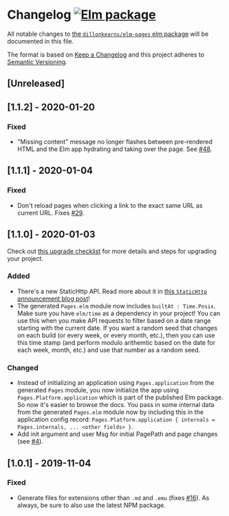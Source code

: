 # Changelog [![Elm package](https://img.shields.io/elm-package/v/dillonkearns/elm-pages.svg)](https://package.elm-lang.org/packages/dillonkearns/elm-pages/latest/)

All notable changes to
[the `dillonkearns/elm-pages` elm package](http://package.elm-lang.org/packages/dillonkearns/elm-pages/latest)
will be documented in this file.

The format is based on [Keep a Changelog](http://keepachangelog.com/en/1.0.0/)
and this project adheres to [Semantic Versioning](http://semver.org/spec/v2.0.0.html).

## [Unreleased]

## [1.1.2] - 2020-01-20

### Fixed
- "Missing content" message no longer flashes between pre-rendered HTML and the Elm app hydrating and taking over the page. See [#48](https://github.com/dillonkearns/elm-pages/pull/48).

## [1.1.1] - 2020-01-04

### Fixed
* Don't reload pages when clicking a link to the exact same URL as current URL. Fixes [#29](https://github.com/dillonkearns/elm-pages/issues/29).

## [1.1.0] - 2020-01-03

Check out [this upgrade checklist](https://github.com/dillonkearns/elm-pages/blob/master/docs/upgrade-guide.md#upgrading-to-elm-package-110-and-npm-package-113) for more details and steps for upgrading your project.

### Added
- There's a new StaticHttp API. Read more about it in [this `StaticHttp` announcement blog post](http://elm-pages.com/blog/static-http)!
- The generated `Pages.elm` module now includes `builtAt : Time.Posix`. Make sure you have `elm/time` as a dependency in your project!
   You can use this when you make API requests to filter based on a date range starting with the current date.
   If you want a random seed that changes on each build (or every week, or every month, etc.), then you can use this time stamp
   (and perform modulo arithemtic based on the date for each week, month, etc.) and use that number as a random seed.

### Changed
- Instead of initializing an application using `Pages.application` from the generated `Pages` module, you now initialize the app
    using `Pages.Platform.application` which is part of the published Elm package. So now it's easier to browse the docs.
    You pass in some internal data from the generated `Pages.elm` module now by including
    this in the application config record:  `Pages.Platform.application { internals = Pages.internals, ... <other fields> }`.
- Add init argument and user Msg for initial PagePath and page changes (see [#4](https://github.com/dillonkearns/elm-pages/issues/4)).


## [1.0.1] - 2019-11-04

### Fixed
- Generate files for extensions other than `.md` and `.emu` (fixes [#16](https://github.com/dillonkearns/elm-pages/issues/16)).
   As always, be sure to also use the latest NPM package.
